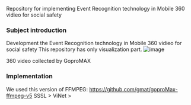 Repository for implementing Event Recognition technology in Mobile 360 vidieo for social safety

### Subject introduction
Development the Event Recognition technology in Mobile 360 vidieo for social safety
This repository has only visualization part.
![image](https://user-images.githubusercontent.com/81093298/207486711-bbe346a5-4ff9-4325-a7d2-c0e8f620266a.png)

360 video collected by GoproMAX

### Implementation
We used this version of FFMPEG: https://github.com/gmat/goproMax-ffmpeg-v5 
SSSL > 
ViNet > 
